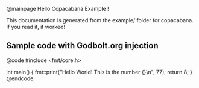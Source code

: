 @mainpage Hello Copacabana Example !

This documentation is generated from the example/ folder for copacabana.
If you read it, it worked!

## Sample code with Godbolt.org injection

@code
#include <fmt/core.h>

int main()
{
  fmt::print("Hello World! This is the number {}\n", 77);
  return 8;
}
@endcode
